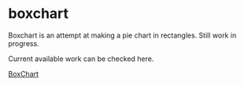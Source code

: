 boxchart
========

Boxchart is an attempt at making a pie chart in rectangles. Still work in progress.

Current available work can be checked here.

<a href=http://htmlpreview.github.io/?https://raw.github.com/vishwanatharondekar/boxchart/master/boxchart.html>BoxChart</a>
